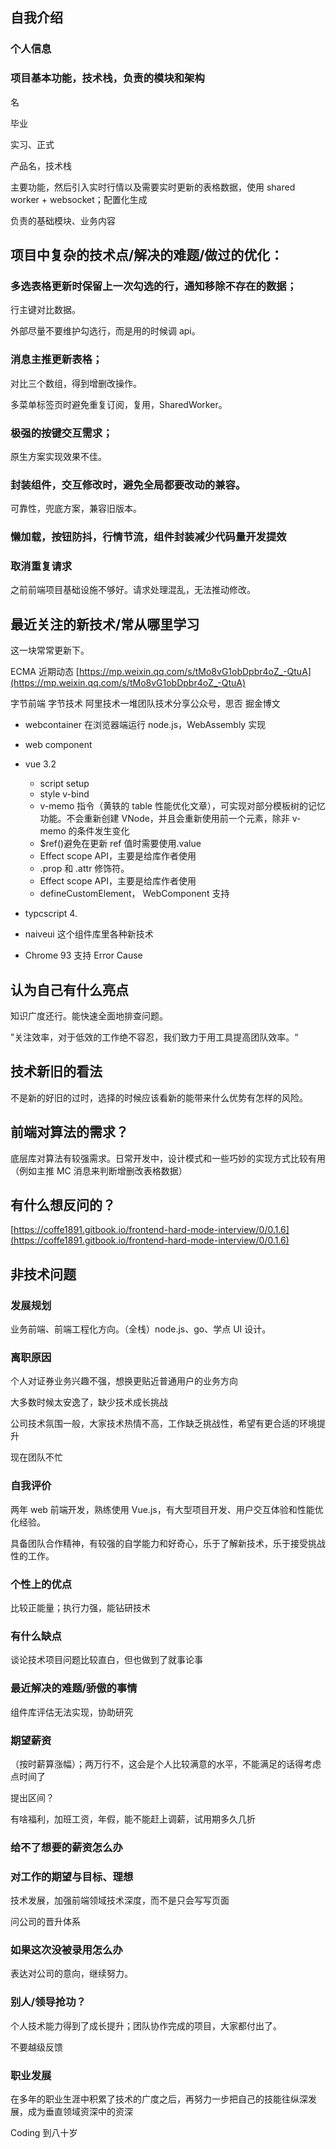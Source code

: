 ## 自我介绍

### 个人信息

### 项目基本功能，技术栈，负责的模块和架构

名

毕业

实习、正式

产品名，技术栈

主要功能，然后引入实时行情以及需要实时更新的表格数据，使用 shared worker + websocket；配置化生成

负责的基础模块、业务内容

## 项目中复杂的技术点/解决的难题/做过的优化：

### 多选表格更新时保留上一次勾选的行，通知移除不存在的数据；

行主键对比数据。

外部尽量不要维护勾选行，而是用的时候调 api。

### 消息主推更新表格；

对比三个数组，得到增删改操作。

多菜单标签页时避免重复订阅，复用，SharedWorker。

### 极强的按键交互需求；

原生方案实现效果不佳。

### 封装组件，交互修改时，避免全局都要改动的兼容。

可靠性，兜底方案，兼容旧版本。

### 懒加载，按钮防抖，行情节流，组件封装减少代码量开发提效

### 取消重复请求

之前前端项目基础设施不够好。请求处理混乱，无法推动修改。

## 最近关注的新技术/常从哪里学习

这一块常常更新下。

ECMA 近期动态 [https://mp.weixin.qq.com/s/tMo8vG1obDpbr4oZ_-QtuA](https://mp.weixin.qq.com/s/tMo8vG1obDpbr4oZ_-QtuA)

字节前端 字节技术 阿里技术一堆团队技术分享公众号，思否 掘金博文

+ webcontainer 在浏览器端运行 node.js，WebAssembly 实现
+ web component
+ vue 3.2
  - script setup
  - style v-bind
  - v-memo 指令（黄轶的 table 性能优化文章），可实现对部分模板树的记忆功能。不会重新创建 VNode，并且会重新使用前一个元素，除非 v-memo 的条件发生变化
  - $ref()避免在更新 ref 值时需要使用.value
  - Effect scope API，主要是给库作者使用
  - .prop 和 .attr 修饰符。
  - Effect scope API，主要是给库作者使用
  - defineCustomElement， WebComponent 支持

+ typcscript 4.

+ naiveui 这个组件库里各种新技术

+ Chrome 93 支持 Error Cause

## 认为自己有什么亮点

知识广度还行。能快速全面地排查问题。

”关注效率，对于低效的工作绝不容忍，我们致力于用工具提高团队效率。“

## 技术新旧的看法

不是新的好旧的过时，选择的时候应该看新的能带来什么优势有怎样的风险。

## 前端对算法的需求？

底层库对算法有较强需求。日常开发中，设计模式和一些巧妙的实现方式比较有用（例如主推 MC 消息来判断增删改表格数据）

## 有什么想反问的？

[https://coffe1891.gitbook.io/frontend-hard-mode-interview/0/0.1.6](https://coffe1891.gitbook.io/frontend-hard-mode-interview/0/0.1.6)

## 非技术问题

### 发展规划

业务前端、前端工程化方向。（全栈）node.js、go、学点 UI 设计。

### 离职原因

个人对证券业务兴趣不强，想换更贴近普通用户的业务方向

大多数时候太安逸了，缺少技术成长挑战

公司技术氛围一般，大家技术热情不高，工作缺乏挑战性，希望有更合适的环境提升

现在团队不忙

### 自我评价

两年 web 前端开发，熟练使用 Vue.js，有大型项目开发、用户交互体验和性能优化经验。

具备团队合作精神，有较强的自学能力和好奇心，乐于了解新技术，乐于接受挑战性的工作。

### 个性上的优点

比较正能量；执行力强，能钻研技术

### 有什么缺点

谈论技术项目问题比较直白，但也做到了就事论事

### 最近解决的难题/骄傲的事情

组件库评估无法实现，协助研究

### 期望薪资

（按时薪算涨幅）；两万行不，这会是个人比较满意的水平，不能满足的话得考虑点时间了

提出区间？

有啥福利，加班工资，年假，能不能赶上调薪，试用期多久几折

### 给不了想要的薪资怎么办

### 对工作的期望与目标、理想

技术发展，加强前端领域技术深度，而不是只会写写页面

问公司的晋升体系

### 如果这次没被录用怎么办

表达对公司的意向，继续努力。

### 别人/领导抢功？

个人技术能力得到了成长提升；团队协作完成的项目，大家都付出了。

不要越级反馈

### 职业发展

在多年的职业生涯中积累了技术的广度之后，再努力一步把自己的技能往纵深发展，成为垂直领域资深中的资深

Coding 到八十岁

